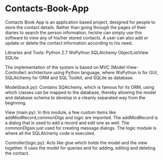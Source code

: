# Contacts-Book-App

Contacts Book App is an application based project, designed for people to store the contact details. Rather than going through the pages of their diaries to search the person information, he/she can simply use this software to view any of his/her stored contacts. A user can also add or update or delete the contact information according to his need. 

Libraries and Tools:
Python 2.7
WxPython
SQLAlchemy
ObjectListView
SQLite

The implementation of the system is based on MVC (Model-View-Controller) architecture using Python language, where WxPython is for GUI, SQLAlchemy for ORM and SQL Toolkit, and SQLite as database.

Model(back.py): Contains SQAlchemy, which is famous for its ORM, using which classes can be mapped to the database, thereby allowing the model and database schema to develop in a cleanly separated way from the beginning.

View (main.py): In this module, a few custom items like addModRecord,commonDlgs and logic are imported. The addModRecord  is a dialog that is used to add a record and edit one as well. The commonDlgsis just used for creating message dialogs. The logic module is where all the SQLAlchemy code is executed.

Controller(logic.py): Acts like glue which holds the model and the view together. It uses the model for queries and for adding, editing and deleting the contact.


